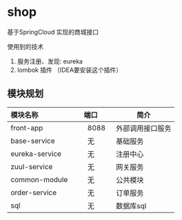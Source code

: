 # shop 
基于SpringCloud 实现的商城接口

使用到的技术
1. 服务注册、发现: eureka
2. lombok 插件 （IDEA要安装这个插件）

## 模块规划

| 模块名称        | 端口   |  简介  |
|:----    |:--- |-----   |
| front-app        |    8088    |  外部调用接口服务|
| base-service       |     无   |  基础服务|
| eureka-service       |     无   |  注册中心|
| zuul-service       |     无   |  网关服务|
| common-module       |     无   |  公共模块|
| order-service       |     无   |  订单服务|
| sql       |     无   |  数据库sql|